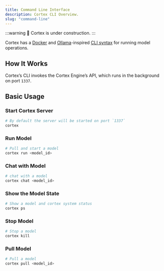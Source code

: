 ```yaml
---
title: Command Line Interface
description: Cortex CLI Overview.
slug: "command-line"
---
```


:::warning
🚧 Cortex is under construction.
:::

Cortex has a [Docker](https://docs.docker.com/engine/reference/commandline/cli/) and [Ollama](https://ollama.com/)-inspired [CLI syntax](/docs/cli) for running model operations. 

## How It Works
Cortex’s CLI invokes the Cortex Engine’s API, which runs in the background on port `1337`. 


## Basic Usage
### Start Cortex Server
```bash
# By default the server will be started on port `1337`
cortex
```
### Run Model
```bash
# Pull and start a model
cortex run <model_id>
```
### Chat with Model
```bash
# chat with a model
cortex chat <model_id>
```
### Show the Model State 
```bash
# Show a model and cortex system status
cortex ps
```
### Stop Model
```bash
# Stop a model
cortex kill
```
### Pull Model
```bash
# Pull a model
cortex pull <model_id>
```
